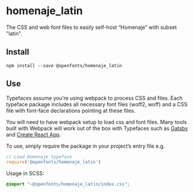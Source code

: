 
# homenaje_latin

The CSS and web font files to easily self-host “Homenaje” with subset "latin".

## Install

`npm install --save @openfonts/homenaje_latin`

## Use

Typefaces assume you’re using webpack to process CSS and files. Each typeface
package includes all necessary font files (woff2, woff) and a CSS file with
font-face declarations pointing at these files.

You will need to have webpack setup to load css and font files. Many tools built
with Webpack will work out of the box with Typefaces such as [Gatsby](https://github.com/gatsbyjs/gatsby)
and [Create React App](https://github.com/facebookincubator/create-react-app).

To use, simply require the package in your project’s entry file e.g.

```javascript
// Load Homenaje typeface
require('@openfonts/homenaje_latin')
```

Usage in SCSS:
```scss
@import "~@openfonts/homenaje_latin/index.css";
```
